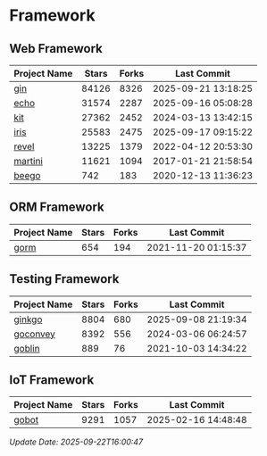 # Framework

## Web Framework
| Project Name | Stars | Forks | Last Commit |
| ------------ | ----- | ----- | ----------- |
| [gin](https://github.com/gin-gonic/gin) | 84126 | 8326 | 2025-09-21 13:18:25 |
| [echo](https://github.com/labstack/echo) | 31574 | 2287 | 2025-09-16 05:08:28 |
| [kit](https://github.com/go-kit/kit) | 27362 | 2452 | 2024-03-13 13:42:15 |
| [iris](https://github.com/kataras/iris) | 25583 | 2475 | 2025-09-17 09:15:22 |
| [revel](https://github.com/revel/revel) | 13225 | 1379 | 2022-04-12 20:53:30 |
| [martini](https://github.com/go-martini/martini) | 11621 | 1094 | 2017-01-21 21:58:54 |
| [beego](https://github.com/astaxie/beego) | 742 | 183 | 2020-12-13 11:36:23 |

## ORM Framework
| Project Name | Stars | Forks | Last Commit |
| ------------ | ----- | ----- | ----------- |
| [gorm](https://github.com/jinzhu/gorm) | 654 | 194 | 2021-11-20 01:15:37 |

## Testing Framework
| Project Name | Stars | Forks | Last Commit |
| ------------ | ----- | ----- | ----------- |
| [ginkgo](https://github.com/onsi/ginkgo) | 8804 | 680 | 2025-09-08 21:19:34 |
| [goconvey](https://github.com/smartystreets/goconvey) | 8392 | 556 | 2024-03-06 06:24:57 |
| [goblin](https://github.com/franela/goblin) | 889 | 76 | 2021-10-03 14:34:22 |

## IoT Framework
| Project Name | Stars | Forks | Last Commit |
| ------------ | ----- | ----- | ----------- |
| [gobot](https://github.com/hybridgroup/gobot) | 9291 | 1057 | 2025-02-16 14:48:48 |

*Update Date: 2025-09-22T16:00:47*